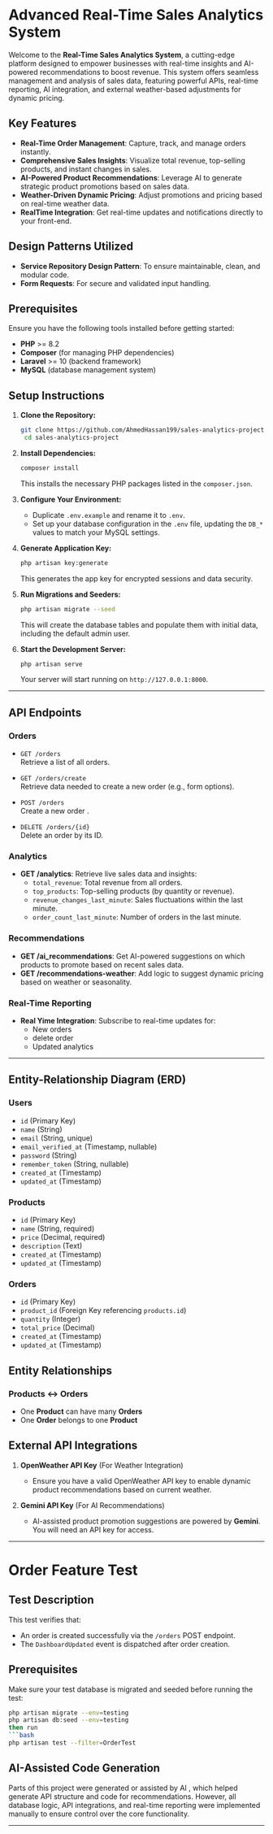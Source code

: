 # **Advanced Real-Time Sales Analytics System**

Welcome to the **Real-Time Sales Analytics System**, a cutting-edge platform designed to empower businesses with real-time insights and AI-powered recommendations to boost revenue. This system offers seamless management and analysis of sales data, featuring powerful APIs, real-time reporting, AI integration, and external weather-based adjustments for dynamic pricing.

## Key Features
- **Real-Time Order Management**: Capture, track, and manage orders instantly.
- **Comprehensive Sales Insights**: Visualize total revenue, top-selling products, and instant changes in sales.
- **AI-Powered Product Recommendations**: Leverage AI to generate strategic product promotions based on sales data.
- **Weather-Driven Dynamic Pricing**: Adjust promotions and pricing based on real-time weather data.
- **RealTime Integration**: Get real-time updates and notifications directly to your front-end.

## Design Patterns Utilized
- **Service Repository Design Pattern**: To ensure maintainable, clean, and modular code.
- **Form Requests**: For secure and validated input handling.

## Prerequisites

Ensure you have the following tools installed before getting started:

- **PHP** >= 8.2
- **Composer** (for managing PHP dependencies)
- **Laravel** >= 10 (backend framework)
- **MySQL** (database management system)

## Setup Instructions

1. **Clone the Repository:**

    ```bash
    git clone https://github.com/AhmedHassan199/sales-analytics-project.git
     cd sales-analytics-project
    ```

2. **Install Dependencies:**

    ```bash
    composer install
    ```

    This installs the necessary PHP packages listed in the `composer.json`.

3. **Configure Your Environment:**

    - Duplicate `.env.example` and rename it to `.env`.
    - Set up your database configuration in the `.env` file, updating the `DB_*` values to match your MySQL settings.

4. **Generate Application Key:**

    ```bash
    php artisan key:generate
    ```

    This generates the app key for encrypted sessions and data security.

5. **Run Migrations and Seeders:**

    ```bash
    php artisan migrate --seed
    ```

    This will create the database tables and populate them with initial data, including the default admin user.

6. **Start the Development Server:**

    ```bash
    php artisan serve
    ```

    Your server will start running on `http://127.0.0.1:8000`.

---

## **API Endpoints**

### **Orders**

- `GET /orders`  
  Retrieve a list of all orders.

- `GET /orders/create`  
  Retrieve data needed to create a new order (e.g., form options).

- `POST /orders`  
  Create a new order .

- `DELETE /orders/{id}`  
   Delete an order by its ID.

### **Analytics**
- **GET /analytics**: 
Retrieve live sales data and insights:
  - `total_revenue`: Total revenue from all orders.
  - `top_products`: Top-selling products (by quantity or revenue).
  - `revenue_changes_last_minute`: Sales fluctuations within the last minute.
  - `order_count_last_minute`: Number of orders in the last minute.

### **Recommendations**
- **GET /ai_recommendations**: Get AI-powered suggestions on which products to promote based on recent sales data.
- **GET /recommendations-weather**: Add logic to suggest dynamic pricing based on weather or seasonality.

### **Real-Time Reporting**
- **Real Yime Integration**: Subscribe to real-time updates for:
  - New orders
  - delete order
  - Updated analytics

---

## **Entity-Relationship Diagram (ERD)**

### **Users**
- `id` (Primary Key)
- `name` (String)
- `email` (String, unique)
- `email_verified_at` (Timestamp, nullable)
- `password` (String)
- `remember_token` (String, nullable)
- `created_at` (Timestamp)
- `updated_at` (Timestamp)

### **Products**
- `id` (Primary Key)
- `name` (String, required)
- `price` (Decimal, required)
- `description` (Text)
- `created_at` (Timestamp)
- `updated_at` (Timestamp)

### **Orders**
- `id` (Primary Key)
- `product_id` (Foreign Key referencing `products.id`)
- `quantity` (Integer)
- `total_price` (Decimal)
- `created_at` (Timestamp)
- `updated_at` (Timestamp)

## Entity Relationships
### Products ↔️ Orders
- One **Product** can have many **Orders**
- One **Order** belongs to one **Product**

## **External API Integrations**

1. **OpenWeather API Key** (For Weather Integration)
    - Ensure you have a valid OpenWeather API key to enable dynamic product recommendations based on current weather.

2. **Gemini API Key** (For AI Recommendations)
    - AI-assisted product promotion suggestions are powered by **Gemini**. You will need an API key for access.

---
# Order Feature Test

## Test Description

This test verifies that:
- An order is created successfully via the `/orders` POST endpoint.
- The `DashboardUpdated` event is dispatched after order creation.

## Prerequisites

Make sure your test database is migrated and seeded before running the test:

```bash
php artisan migrate --env=testing
php artisan db:seed --env=testing
then run 
```bash
php artisan test --filter=OrderTest
```
## **AI-Assisted Code Generation**

Parts of this project were generated or assisted by AI , which helped generate API structure and code for recommendations. However, all database logic, API integrations, and real-time reporting were implemented manually to ensure control over the core functionality.

---

